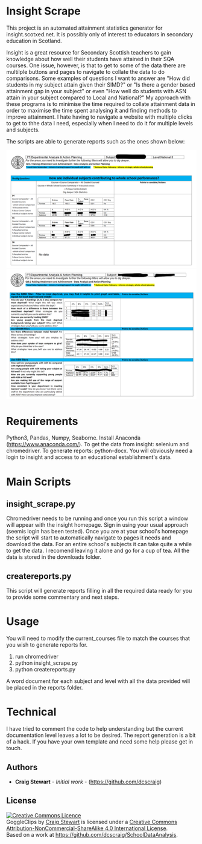 # Insight Scrape
This project is an automated attainment statistics generator for insight.scotxed.net. It is possibly only of interest to educators in secondary education in Scotland.

Insight is a great resource for Secondary Scottish teachers to gain knowledge about how well their students have attained in their SQA courses. One issue, however, is that to get to some of the data there are multilple buttons and pages to navigate to collate the data to do comparisons. Some examples of questions I want to answer are "How did students in my subject attain given their SIMD?" or "Is there a gender based attainment gap in your subject" or even "How well do students with ASN attain in your subject compared to Local and National?" My approach with these programs is to minimise the time required to collate attainment data in order to maximise the time spent analysing it and finding methods to improve attainment. I hate having to navigate a website with multiple clicks to get to thhe data I need, especially when I need to do it for multiple levels and subjects. 

The scripts are able to generate reports such as the ones shown below:

<img src="https://github.com/dcscraig/InsightScrape/blob/main/reportpage1.png" width="800">
<img src="https://github.com/dcscraig/InsightScrape/blob/main/reportpage2.png" width="800">


# Requirements

Python3, Pandas, Numpy, Seaborne. Install Anaconda (https://www.anaconda.com/). To get the data from insight: selenium and chromedriver. To generate reports: python-docx. You will obviously need a login to insight and access to an educational establishment's data.

# Main Scripts 

## insight_scrape.py 
Chromedriver needs to be running and once you run this script a window will appear with the insight homepage. Sign in using your usual approach (seemis login has been tested). Once you are at your school's homepage the script will start to automatically navigate to pages it needs and download the data. For an entire school's subjects it can take quite a while to get the data. I recomend leaving it alone and go for a cup of tea. All the data is stored in the downloads folder.

## createreports.py
This script will generate reports filling in all the required data ready for you to provide some commentary and next steps. 
# Usage
You will need to modify the current_courses file to match the courses that you wish to generate reports for.

1. run chromedriver
2. python insight_scrape.py 
3. python createreports.py

A word document for each subject and level with all the data provided will be placed in the reports folder.

# Technical
I have tried to comment the code to help understanding but the current documentation level leaves a lot to be desired. The report generation is a bit of a hack. If you have your own template and need some help please get in touch.

## Authors
* **Craig Stewart** - *Initial work* - (https://github.com/dcscraig)
## License

<a rel="license" href="http://creativecommons.org/licenses/by-nc-sa/4.0/"><img alt="Creative Commons Licence" style="border-width:0" src="https://i.creativecommons.org/l/by-nc-sa/4.0/88x31.png" /></a><br /><span xmlns:dct="http://purl.org/dc/terms/" property="dct:title">GoggleClips</span> by <a xmlns:cc="http://creativecommons.org/ns#" href="https://github.com/dcscraig/GoggleClips" property="cc:attributionName" rel="cc:attributionURL">Craig Stewart</a> is licensed under a <a rel="license" href="http://creativecommons.org/licenses/by-nc-sa/4.0/">Creative Commons Attribution-NonCommercial-ShareAlike 4.0 International License</a>.<br />Based on a work at <a xmlns:dct="http://purl.org/dc/terms/" href="https://github.com/dcscraig/SchoolDataAnalysis" rel="dct:source">https://github.com/dcscraig/SchoolDataAnalysis</a>.
